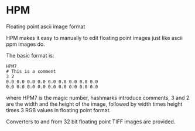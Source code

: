 # HPM
Floating point ascii image format

HPM makes it easy to manually to edit floating point images just like ascii ppm
images do.

The basic format is:

    HPM7
    # This is a comment
    3 2
    0.0 0.0 0.0	0.0 0.0 0.0	0.0 0.0 0.0
    0.0 0.0 0.0	0.0 0.0 0.0	0.0 0.0 0.0

where HPM7 is the magic number,
hashmarks introduce comments,
3 and 2 are the width and the height of the image,
followed by width times height times 3 RGB values
in floating point format.

Converters to and from 32 bit floating point TIFF images are provided.

